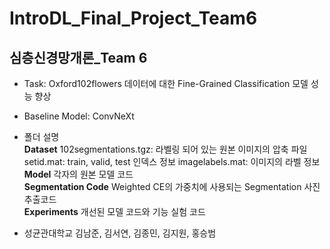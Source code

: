 # IntroDL_Final_Project_Team6

## 심층신경망개론_Team 6
- Task: Oxford102flowers 데이터에 대한 Fine-Grained Classification 모델 성능 향상
- Baseline Model: ConvNeXt
- 폴더 설명<br/>
**Dataset**
102segmentations.tgz: 라벨링 되어 있는 원본 이미지의 압축 파일
setid.mat: train, valid, test 인덱스 정보
imagelabels.mat: 이미지의 라벨 정보<br/>
**Model**
각자의 원본 모델 코드<br/>
**Segmentation Code**
Weighted CE의 가중치에 사용되는 Segmentation 사진 추출코드<br/>
**Experiments**
개선된 모델 코드와 기능 실험 코드


- 성균관대학교 김남준, 김서연, 김종민, 김지원, 홍승범
